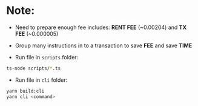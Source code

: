 # Note:

- Need to prepare enough fee includes: **RENT FEE** (~0.00204) and **TX FEE** (~0.000005)

- Group many instructions in to a transaction to save **FEE** and save **TIME**

- Run file in `scripts` folder:
```bash
ts-node scripts/*.ts
```

- Run file in `cli` folder:
```bash
yarn build:cli
yarn cli <command>
```